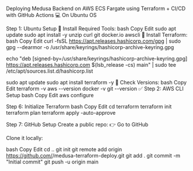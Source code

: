  Deploying Medusa Backend on AWS ECS Fargate using Terraform + CI/CD with GitHub Actions
💻 On Ubuntu OS



Step 1: Ubuntu Setup
🔧 Install Required Tools:
bash
Copy
Edit
sudo apt update
sudo apt install -y unzip curl git docker.io awscli
🔧 Install Terraform:
bash
Copy
Edit
curl -fsSL https://apt.releases.hashicorp.com/gpg | sudo gpg --dearmor -o /usr/share/keyrings/hashicorp-archive-keyring.gpg

echo "deb [signed-by=/usr/share/keyrings/hashicorp-archive-keyring.gpg] https://apt.releases.hashicorp.com $(lsb_release -cs) main" | sudo tee /etc/apt/sources.list.d/hashicorp.list

sudo apt update
sudo apt install terraform -y
🔧 Check Versions:
bash
Copy
Edit
terraform -v
aws --version
docker -v
git --version
✅ Step 2: AWS CLI Setup
bash
Copy
Edit
aws configure



Step 6: Initialize Terraform
bash
Copy
Edit
cd terraform
terraform init
terraform plan
terraform apply -auto-approve



Step 7: GitHub Setup
Create a public repo:
👉 Go to GitHub

Clone it locally:

bash
Copy
Edit
cd ..
git init
git remote add origin https://github.com/<your-username>/medusa-terraform-deploy.git
git add .
git commit -m "Initial commit"
git push -u origin main

